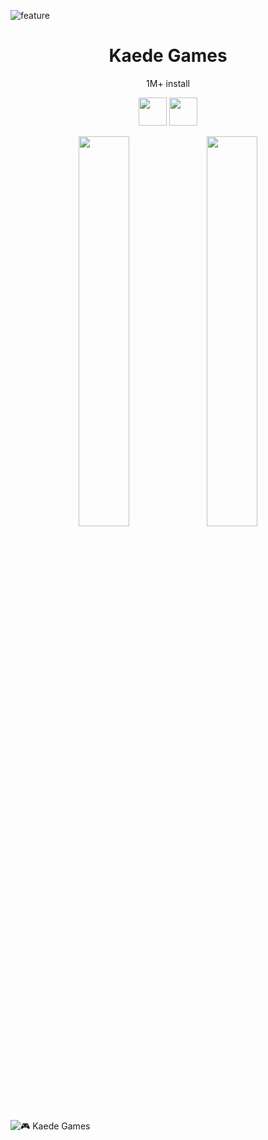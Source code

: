 ![feature](https://user-images.githubusercontent.com/55743370/223031613-9c2b32cf-a889-45b0-b35d-47d6bf5283de.png)

<!-- <p align="center">
  <a href="https://games.kaedeee.com"><img src="https://user-images.githubusercontent.com/55743370/223031613-9c2b32cf-a889-45b0-b35d-47d6bf5283de.png" width="100px;" /></a>
</p> -->

<h1 align="center">Kaede Games</h1>
<p align="center">1M+ install</p>

<p align="center">
  <a href="https://bit.ly/kaedapple"><img src="https://user-images.githubusercontent.com/55743370/167287228-998174e7-6b66-4725-b9eb-0ba3e894769b.png" height="45px;"/></a>
  <a href="https://bit.ly/kaedroid"><img src="https://user-images.githubusercontent.com/55743370/167287231-46761cba-3f9c-4a49-9a6b-dd61ee086d7e.png" height="45px;"/></a>
</p>

<!-- ![](https://play-lh.googleusercontent.com/IpWyp8IXKj2sC3LWqynnFQF5UR-GIV51zFA-ELF1gMcaek1b9DFIjctkp-Zr9_xQjmiW=w1440-h620)
<h2 align="center">University App</h2>
<p align="center">
  🏆 Top Edu App #94
</p> -->

<p align="center">
  <a href="https://games.kaedeee.com"><img src="https://user-images.githubusercontent.com/55743370/223034184-a7a18748-13bf-4f36-8b8e-59084f8a0f09.gif" width="40%;"/></a>
  <a href="https://games.kaedeee.com"><img src="https://user-images.githubusercontent.com/55743370/223926248-579afc5f-2bcf-4826-b84c-979a003afb0c.gif" width="40%;"/></a>
  
</p>

![🎮 Kaede Games](https://img.shields.io/badge/🎮%20Kaede%20Games-white.svg?style=for-the-badge&logoColor=white&labelColor=white)
